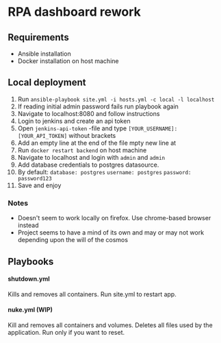 RPA dashboard rework
===

## Requirements

* Ansible installation
* Docker installation on host machine
  
## Local deployment

1. Run `ansible-playbook site.yml -i hosts.yml -c local -l localhost`
2. If reading initial admin password fails run playbook again
3. Navigate to localhost:8080 and follow instructions
4. Login to jenkins and create an api token
5. Open `jenkins-api-token` -file and type `[YOUR_USERNAME]:[YOUR_API_TOKEN]` without brackets
6. Add an empty line at the end of the file mpty new line at 
7. Run `docker restart backend` on host machine
8. Navigate to localhost and login with `admin` and `admin`
9. Add database credentials to postgres datasource.
10. By default: `database: postgres` `username: postgres` `password: password123`
11. Save and enjoy

### Notes

* Doesn't seem to work locally on firefox. Use chrome-based browser instead
* Project seems to have a mind of its own and may or may not work depending upon the will of the cosmos

## Playbooks

#### shutdown.yml

Kills and removes all containers. Run site.yml to restart app.

#### nuke.yml (WIP)

Kill and removes all containers and volumes. Deletes all files used by the application. Run only if you want to reset.